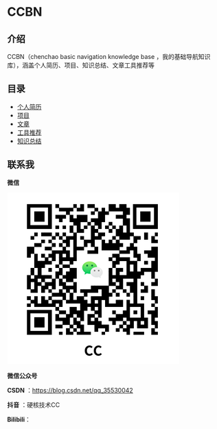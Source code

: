 # CCBN

## 介绍

CCBN（chenchao basic navigation knowledge base ，我的基础导航知识库），涵盖个人简历、项目、知识总结、文章工具推荐等

## 目录

- [个人简历](./resume/README.md)
- [项目](./project/README.md)
- [文章](./article/README.md)
- [工具推荐](./tools/README.md)
- [知识总结](./knowledge/README.md)

## 联系我

**微信**

![img.png](./static%2Fimg.png)

**微信公众号**

**CSDN** ：https://blog.csdn.net/qq_35530042

**抖音** ：硬核技术CC

**Bilibili**：
